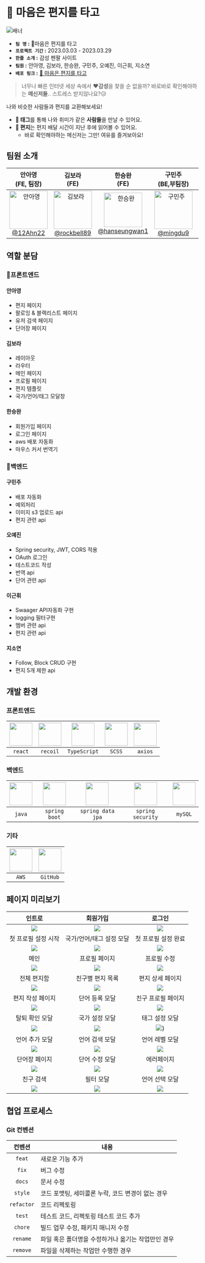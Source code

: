 
💌 마음은 편지를 타고
===
![배너](https://user-images.githubusercontent.com/44540726/228439069-7444f156-695c-4872-a46a-2ccd36b53cd0.png)

- **`팀 명` :**  💌마음은 편지를 타고
- **`프로젝트 기간` :** 2023.03.03 - 2023.03.29
- **`한줄 소개` :** 감성 펜팔 사이트
- **`팀원` :** 안아영, 김보라, 한승완, 구민주, 오예진, 이근휘, 지소연
- **`배포 링크` :** [💌 마음은 편지를 타고]()

> 너무나 빠른 인터넷 세상 속에서 **❤감성**을 찾을 순 없을까? 바로바로 확인해야하는 **메신저들**.. 스트레스 받지않나요?😥 

나와 비슷한 사람들과 편지를 교환해보세요!

- **🎁 태그**를 통해 나와 취미가 같은 **사람들**을 만날 수 있어요.
- **💌 편지**는 편지 배달 시간이 지난 후에 읽어볼 수 있어요. 
    - 바로 확인해야하는 메신저는 그만! 여유를 즐겨보아요!

팀원 소개
---
| 안아영<br>(FE, 팀장) | 김보라<br>(FE) | 한승완<br>(FE) | 구민주<br>(BE,부팀장) | 오예진 <br>(BE) | 이근휘 <br>(BE) | 지소연<br>(BE)|
| :---: | :---: | :---: | :---: | :---: | :---: | :---:|
| <img alt="안아영" src="https://avatars.githubusercontent.com/u/44540726?v=4"  width="100"><br>[@12Ahn22](https://github.com/12Ahn22)| <img alt="김보라" src="https://avatars.githubusercontent.com/u/52031484?v=4"  width="100"> <br>[@rockbell89](https://github.com/rockbell89) | <img alt="한승완" src="https://avatars.githubusercontent.com/u/115906460?v=4" width="100" height="90"> <br>[@hanseungwan1](https://github.com/hanseungwan1) | <img alt="구민주" src="https://avatars.githubusercontent.com/u/74780404?v=4"  width="100"><br>[@mingdu9](https://github.com/mingdu9)| <img alt="오예진" src="https://avatars.githubusercontent.com/u/73570623?v=4"  width="100"><br>[@yedin123](https://github.com/yedin123) | <img alt="이근휘" src="https://avatars.githubusercontent.com/u/116041873?v=4"  width="100"><br>[@leegri](https://github.com/leegri) | <img alt="지소연" src="https://avatars.githubusercontent.com/u/116231249?v=4"  width="100"><br>[@soyeonji](https://github.com/soyeonji)|


역할 분담
---
### 🎉프론트엔드
#### 안아영
- 편지 페이지
- 팔로잉 & 블랙리스트 페이지
- 유저 검색 페이지
- 단어장 페이지
#### 김보라
- 레이아웃
- 라우터
- 메인 페이지
- 프로필 페이지
- 편지 템플릿
- 국가/언어/태그 모달창
#### 한승완
- 회원가입 페이지
- 로그인 페이지
- aws 배포 자동화
- 마우스 커서 번역기
### 🍒백엔드
#### 구민주
- 배포 자동화
- 예외처리
- 이미지 s3 업로드 api
- 편지 관련 api
#### 오예진
- Spring security, JWT, CORS 적용
- OAuth 로그인
- 테스트코드 작성
- 번역 api
- 단어 관련 api
#### 이근휘
- Swaager API자동화 구현
- logging 필터구현
- 멤버 관련 api
- 편지 관련 api
#### 지소연
- Follow, Block CRUD 구현
- 편지 5개 제한 api

개발 환경
---
### 프론트엔드
|<img src="https://i.imgur.com/ZfKegAq.png" width="60"/>|<img src="https://recoiljs.org/ko/img/logo.svg" width="60"/>|<img src="https://upload.wikimedia.org/wikipedia/commons/thumb/4/4c/Typescript_logo_2020.svg/220px-Typescript_logo_2020.svg.png" width="60"/>|<img src="https://sass-lang.com/assets/img/logos/logo-b6e1ef6e.svg" width="60"/>|<img src="https://user-images.githubusercontent.com/44540726/227815891-a05a94e0-0b6b-486b-a0b7-65b8fd29c81b.png" width="60"/>|
|:---:|:---:|:---:|:---:|:---:|
|`react`|`recoil`|`TypeScript`|`SCSS`|`axios`|

### 백엔드
|<img src="https://cdn.icon-icons.com/icons2/2699/PNG/512/java_logo_icon_169577.png" width="60">|<img src="https://pbs.twimg.com/profile_images/1235868806079057921/fTL08u_H_400x400.png" width="60"/>|<img src="https://encrypted-tbn0.gstatic.com/images?q=tbn:ANd9GcTRfFfCw3UmVgIXt38ic_8hvPqA5qJ9AUM1tggfDdMu7SqOw9CCnn4NZSZj1qfLnGMlQEE&usqp=CAU" width="60"/>|<img src="https://pbs.twimg.com/profile_images/1235983944463585281/AWCKLiJh_400x400.png" width="60"/>|<img src="https://upload.wikimedia.org/wikipedia/fr/thumb/6/62/MySQL.svg/1200px-MySQL.svg.png" width="60"/>|
|:---:|:---:|:---:|:---:|:---:|
|`java`|`spring boot`|`spring data jpa`|`spring security`|`mySQL`|

### 기타
|<img src="https://upload.wikimedia.org/wikipedia/commons/thumb/9/93/Amazon_Web_Services_Logo.svg/200px-Amazon_Web_Services_Logo.svg.png" width="60"/>|<img src="https://i.imgur.com/xxHjAPB.png" width="60"/>|
|:---:|:---:|
|`AWS`|`GitHub`|

페이지 미리보기
---
| 인트로 | 회원가입 | 로그인 |
| :---: | :---: | :---: |
| ![](https://i.imgur.com/gTGpRuH.png) | ![](https://i.imgur.com/uJNeRNk.png) | ![](https://i.imgur.com/SJ1HW92.png) |
| 첫 프로필 설정 시작 | 국가/언어/태그 설정 모달 | 첫 프로필 설정 완료 |
| ![](https://i.imgur.com/Vc5A5CG.png) | ![](https://i.imgur.com/yMMaHPw.png) | ![](https://i.imgur.com/eakKWad.png) |
| 메인 | 프로필 페이지 | 프로필 수정 |
| ![](https://i.imgur.com/NLhpLrF.png) | ![](https://i.imgur.com/6chtqOu.png)  | ![](https://i.imgur.com/AsCc11o.png) |
|  전체 편지함 | 친구별 편지 목록 | 편지 상세 페이지 |
| ![](https://i.imgur.com/SkYU3aX.png) | ![](https://i.imgur.com/wdD0qyr.png) | ![](https://i.imgur.com/O4rBaU5.png) |
| 편지 작성 페이지 | 단어 등록 모달  | 친구 프로필 페이지 |
|  ![](https://i.imgur.com/UgXRIPY.png) | ![](https://i.imgur.com/Oe7RHez.png) | ![](https://i.imgur.com/NV9NdCw.png) |
| 탈퇴 확인 모달 | 국가 설정 모달 | 태그 설정 모달 |
| ![](https://i.imgur.com/3idVjC0.png) | ![](https://i.imgur.com/i2FrTvw.png) | ![](https://i.imgur.com/LKVIGOk.png)) |
| 언어 추가 모달 | 언어 검색 모달  | 언어 레벨 모달 |
|![](https://i.imgur.com/lvS8grG.png) | ![](https://i.imgur.com/yGzropz.png) | ![](https://i.imgur.com/Hmq1Gll.png) |
| 단어장 페이지 | 단어 수정 모달 | 에러페이지  |
| ![](https://i.imgur.com/uK3mWCK.png) | ![](https://i.imgur.com/xzj4Hjz.png) | ![](https://i.imgur.com/7p9DXIE.png) |
| 친구 검색 | 필터 모달 | 언어 선택 모달  |
| ![](https://i.imgur.com/FBK1nMy.png) | ![](https://i.imgur.com/nPA8aVl.png) | ![](https://i.imgur.com/flIiQJE.png) |





협업 프로세스
---

### Git 컨벤션
| 컨벤션 | 내용 |
| :---: | --- |
| `feat` | 새로운 기능 추가 |
| `fix` | 버그 수정 |
| `docs` | 문서 수정 |
| `style` | 코드 포맷팅, 세미콜론 누락, 코드 변경이 없는 경우 |
| `refactor` | 코드 리펙토링 |
| `test` | 테스트 코드, 리펙토링 테스트 코드 추가 |
| `chore` | 빌드 업무 수정, 패키지 매니저 수정 |
| `rename` | 파일 혹은 폴더명을 수정하거나 옮기는 작업만인 경우 |
| `remove` | 파일을 삭제하는 작업만 수행한 경우 |
